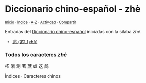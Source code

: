 # Diccionario chino-español - zhè
<sup>[Inicio](../index.md) · [Índice](../indices/chino-espanol.md#sílaba-zhe) · [A-Z](../indices/alfabetico.md) · [Actividad](../indices/actividad.md) · [Compartir](https://x.com/intent/tweet?text=Entradas%20del%20Diccionario%20chino-espa%C3%B1ol%20iniciadas%20con%20la%20s%C3%ADlaba%20%C2%ABzh%C3%A8%C2%BB.%0A%E2%86%92%20https%3A%2F%2Fjucardus.github.io%2Findices%2Fchino-espanol-zhe4.html%0A%0A%23chn_espnl_jucardus%20%23indcs_jucardus%0A%40jucardus)</sup>

Entradas del [Diccionario chino-español](../indices/chino-espanol.md#sílaba-zhe) iniciadas con la sílaba _zhè_.

* [這 (这) [zhè]](../contenido/z/h/e/zhe4-36889.md)

### Todos los caracteres _zhè_

柘 浙 淛 著 蔗 蟅 这 鹧

<sup></sup> Índices · Caracteres chinos</sup>
